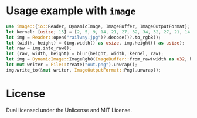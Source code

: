# Usage example with `image`
```rust
use image::{io::Reader, DynamicImage, ImageBuffer, ImageOutputFormat};
let kernel: [usize; 15] = [2, 5, 9, 14, 21, 27, 32, 34, 32, 27, 21, 14, 9, 5, 2];
let img = Reader::open("railway.jpg")?.decode()?.to_rgb8();
let (width, height) = (img.width() as usize, img.height() as usize);
let raw = img.into_raw();
let (raw, width, height) = blur(height, width, kernel, raw);
let img = DynamicImage::ImageRgb8(ImageBuffer::from_raw(width as u32, height as u32, raw).unwrap());
let mut writer = File::create("out.png").unwrap();
img.write_to(&mut writer, ImageOutputFormat::Png).unwrap();
```

# License 
Dual licensed under the Unlicense and MIT License.